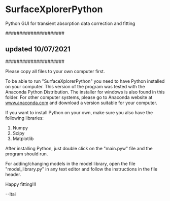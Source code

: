 # SurfaceXplorerPython
Python GUI for transient absorption data correction and fitting

#####################
## updated 10/07/2021
#####################

Please copy all files to your own computer first.

To be able to run "SurfaceXplorerPython" you need to have Python installed on your computer.
This version of the program was tested with the Anaconda Python Distribution. The installer for windows
is also found in this folder. For other computer systems, please go to Anaconda website at
www.anaconda.com and download a version suitable for your computer.

If you want to install Python on your own, make sure you also have the following libraries:
1. Numpy
2. Scipy
3. Matplotlib

After installing Python, just double click on the "main.pyw" file and the program should run.

For adding/changing models in the model library, open the file "model_library.py" in any text
editor and follow the instructions in the file header.

Happy fitting!!!

--Itai
